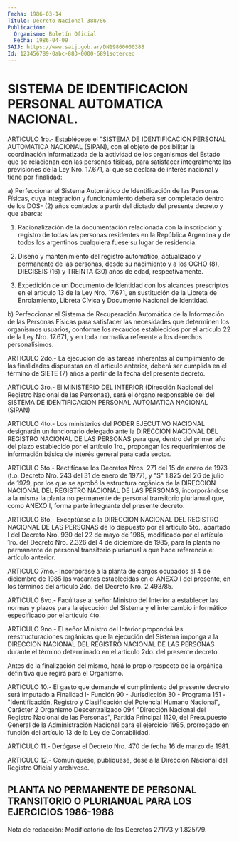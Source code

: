 ```yaml
---
Fecha: 1986-03-14
Título: Decreto Nacional 388/86
Publicación:
  Organismo: Boletín Oficial
  Fecha: 1986-04-09
SAIJ: https://www.saij.gob.ar/DN19860000388
Id: 123456789-0abc-883-0000-6891soterced
---
```

# SISTEMA DE IDENTIFICACION PERSONAL AUTOMATICA NACIONAL.

<a id="1"></a>
ARTICULO  1ro.-  Establécese  el  "SISTEMA  DE  IDENTIFICACION PERSONAL AUTOMATICA NACIONAL (SIPAN), con el objeto de  posibilitar la  coordinación  informatizada  de  la actividad de los organismos del  Estado  que  se  relacionan  con  las personas  físicas,  para satisfacer integralmente las previsiones  de la Ley Nro. 17.671, al que  se  declara  de  interés nacional y tiene  por  finalidad:

a) Perfeccionar el Sistema  Automático  de  Identificación  de las Personas  Físicas,  cuya  integración  y  funcionamiento deberá ser completado  dentro  de  los  DOS- (2) años contados  a  partir  del dictado del presente decreto y que abarca:

1.  Racionalización  de  la  documentación    relacionada  con  la inscripción  y  registro  de  todas las personas residentes  en  la República Argentina y de todos  los  argentinos cualquiera fuese su lugar de residencia.

2. Diseño y mantenimiento del registro  automático,  actualizado y permanente de las personas, desde su nacimiento y a los  OCHO  (8), DIECISEIS  (16)  y  TREINTA (30) años de edad, respectivamente.

3.  Expedición de un  Documento  de  Identidad  con  los  alcances prescriptos en el artículo 13 de la Ley Nro. 17.671, en sustitución  de  la  Libreta  de  Enrolamiento,  Libreta  Cívica  y Documento Nacional de Identidad.

b)  Perfeccionar  el  Sistema  de  Recuperación  Automática  de la Información de las Personas Físicas para satisfacer las necesidades  que  determinen  los organismos usuarios, conforme los recaudos establecidos por el artículo  22  de la Ley Nro. 17.671, y en  toda  normativa  referente  a  los derechos personalísimos.

<a id="2"></a>
ARTICULO  2do.-  La  ejecución  de  las  tareas  inherentes al cumplimiento    de   las  finalidades  dispuestas  en  el  artículo anterior, deberá ser  cumplida  en  el  término de SIETE (7) años a partir de la fecha del presente decreto.

<a id="3"></a>
ARTICULO 3ro.- El MINISTERIO DEL INTERIOR (Dirección Nacional del Registro Nacional de las Personas), será el órgano responsable del del SISTEMA DE IDENTIFICACION  PERSONAL AUTOMATICA NACIONAL (SIPAN)

<a id="4"></a>
ARTICULO 4to.- Los ministerios del PODER EJECUTIVO NACIONAL designarán un funcionario delegado  ante  la DIRECCION NACIONAL DEL REGISTRO NACIONAL DE LAS PERSONAS para que, dentro del primer año del plazo establecido por el artículo 1ro., propongan los requerimientos de información básica de interés general para cada sector.

<a id="5"></a>
ARTICULO 5to.- Rectifícase los Decretos Nros. 271 del 15 de enero de 1973 (t.o. Decreto Nro. 243 del 31 de enero de 1977), y "S" 1.825 del 26 de julio de 1979, por los que se aprobó la estructura orgánica de la DIRECCION NACIONAL DEL REGISTRO NACIONAL DE LAS PERSONAS, incorporándose a la misma la planta no permanente de personal transitorio plurianual que, como ANEXO I, forma parte integrante del presente decreto.

<a id="6"></a>
ARTICULO 6to.- Exceptúase a la DIRECCION NACIONAL DEL REGISTRO NACIONAL  DE  LAS  PERSONAS  de  lo dispuesto por el artículo 5to., apartado I del Decreto Nro. 930 del  22 de mayo de 1985, modificado por el artículo 1ro. del Decreto Nro.  2.326  del 4 de diciembre de 1985,  para  la  planta  no  permanente  de  personal   transitorio plurianual    a  que  hace  referencia  el  artículo  anterior.

<a id="7"></a>
ARTICULO 7mo.- Incorpórase a la planta de cargos ocupados al 4 de diciembre de 1985 las vacantes establecidas en el ANEXO I del presente, en los términos del artículo 2do. del Decreto Nro. 2.493/85.

<a id="8"></a>
ARTICULO  8vo.-  Facúltase  al  señor  Ministro del Interior a establecer las normas y plazos para la ejecución  del  Sistema y el intercambio  informático  especificado  por  el  artículo  4to.

<a id="9"></a>
ARTICULO 9no.- El señor Ministro del Interior propondrá las reestructuraciones orgánicas que la ejecución del Sistema imponga a la DIRECCION NACIONAL DEL REGISTRO NACIONAL DE LAS PERSONAS durante el término determinado en el artículo 2do. del presente decreto.

Antes de la finalización del mismo,  hará lo propio respecto de la orgánica definitiva que regirá para el Organismo.

<a id="10"></a>
ARTICULO 10.- El gasto que demande el cumplimiento del presente decreto  será  imputado a Finalidad I- Función 90 - Jurisdicción 30 - Programa 151 -  "Identificación,  Registro  y  Clasificación  del Potencial  Humano  Nacional",  Carácter 2 Organismo Descentralizado 094 "Dirección Nacional del Registro  Nacional  de  las  Personas", Partida Principal 1120, del Presupuesto General de la Administración  Nacional  para  el  ejercicio  1985, prorrogado  en función del artículo 13 de la Ley de Contabilidad.

<a id="11"></a>
ARTICULO 11.- Derógase el Decreto Nro. 470 de fecha 16 de marzo de 1981.

<a id="12"></a>
ARTICULO 12.- Comuníquese, publíquese, dése a la Dirección Nacional del Registro Oficial y archívese.

## PLANTA  NO PERMANENTE DE PERSONAL TRANSITORIO O PLURIANUAL PARA LOS EJERCICIOS 1986-1988

<a id="1"></a>
Nota de redacción: Modificatorio de los Decretos 271/73 y 1.825/79.